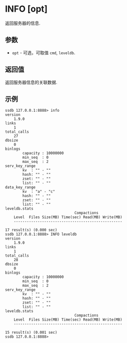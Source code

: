 # INFO [opt]

返回服务器的信息.

## 参数

* `opt` - 可选，可取值 `cmd`, `leveldb`.

## 返回值

返回服务器信息的关联数据.

## 示例

	ssdb 127.0.0.1:8888> info
	version
		1.9.0
	links
		1
	total_calls
		27
	dbsize
		0
	binlogs
			capacity : 10000000
			min_seq  : 0
			max_seq  : 2
	serv_key_range
			kv  : "" - ""
			hash: "" - ""
			zset: "" - ""
			list: "" - ""
	data_key_range
			kv  : "a" - "c"
			hash: "" - ""
			zset: "" - ""
			list: "" - ""
	leveldb.stats
									Compactions
		Level  Files Size(MB) Time(sec) Read(MB) Write(MB)
		--------------------------------------------------
		
	17 result(s) (0.000 sec)
	ssdb 127.0.0.1:8888> INFO leveldb
	version
		1.9.0
	links
		1
	total_calls
		28
	dbsize
		0
	binlogs
			capacity : 10000000
			min_seq  : 0
			max_seq  : 2
	serv_key_range
			kv  : "" - ""
			hash: "" - ""
			zset: "" - ""
			list: "" - ""
	leveldb.stats
									Compactions
		Level  Files Size(MB) Time(sec) Read(MB) Write(MB)
		--------------------------------------------------
		
	15 result(s) (0.001 sec)
	ssdb 127.0.0.1:8888> 

